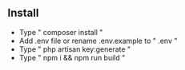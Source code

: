 ## Install

- Type " composer install "
- Add .env file or rename .env.example to " .env "
- Type " php artisan key:generate "
- Type " npm i && npm run build "